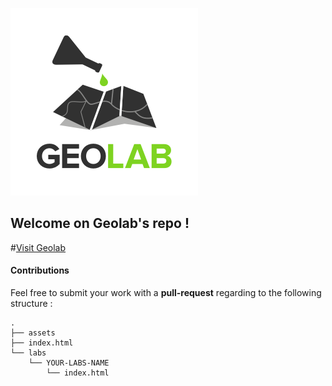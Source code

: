 ![geolab](./assets/images/geolab.png)

## Welcome on Geolab's repo !

#[Visit Geolab](http:geolab.io)

#### Contributions

Feel free to submit your work with a **pull-request** regarding to the following structure :

```
.
├── assets
├── index.html
└── labs
    └── YOUR-LABS-NAME
        └── index.html
```